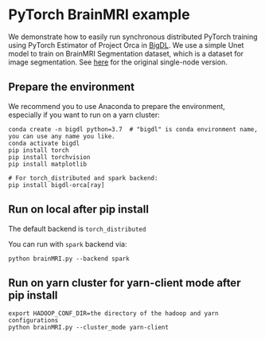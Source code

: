 # PyTorch BrainMRI example
We demonstrate how to easily run synchronous distributed PyTorch training using PyTorch Estimator of Project Orca in [BigDL](https://github.com/intel-analytics/BigDL). We use a simple Unet model to train on BrainMRI Segmentation dataset, which is a dataset for image segmentation. See [here](https://www.kaggle.com/s0mnaths/brain-mri-unet-pytorch/notebook) for the original single-node version.


## Prepare the environment

We recommend you to use Anaconda to prepare the environment, especially if you want to run on a yarn cluster:

```
conda create -n bigdl python=3.7  # "bigdl" is conda environment name, you can use any name you like.
conda activate bigdl
pip install torch
pip install torchvision
pip install matplotlib

# For torch_distributed and spark backend:
pip install bigdl-orca[ray]
```

## Run on local after pip install

The default backend is `torch_distributed`

You can run with `spark` backend via:

```
python brainMRI.py --backend spark
```

## Run on yarn cluster for yarn-client mode after pip install

```
export HADOOP_CONF_DIR=the directory of the hadoop and yarn configurations
python brainMRI.py --cluster_mode yarn-client
```